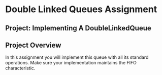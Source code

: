 # Double Linked Queues Assignment
## Project: Implementing A DoubleLinkedQueue

## Project Overview
In this assignment you will implement this queue with all its standard operations. Make sure your implementation maintains the FIFO characteristic.

